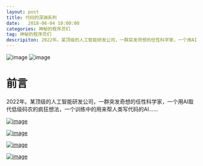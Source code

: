 ```yaml
---
layout: post
title: 代码的深渊系列
date:   2018-06-04 10:00:00
categories: 神秘的程序员们
tag: 神秘的程序员们
descripiton: 2022年。某顶级的人工智能研发公司，一群突发奇想的任性科学家，一个用AI取代低级码农的疯狂想法，一个训练中的用来帮人类写代码的AI……
---
```

![image](https://gitblog.oss-cn-hangzhou.aliyuncs.com/img/betaCat/title1.jpg "title1")
![image](https://gitblog.oss-cn-hangzhou.aliyuncs.com/img/betaCat/title2.jpg "title2")

# 前言

2022年。某顶级的人工智能研发公司，一群突发奇想的任性科学家，一个用AI取代低级码农的疯狂想法，一个训练中的用来帮人类写代码的AI……



[![image](https://gitblog.oss-cn-hangzhou.aliyuncs.com/img/betaCat/mission1/header.jpg "代码的深渊")](../2018-06-04-cartoon-programmer-codeAbyss/index.html)

[![image](https://gitblog.oss-cn-hangzhou.aliyuncs.com/img/betaCat/mission2/header.jpg "BetaCat的秘密")](../2018-06-04-cartoon-programmer-bateSecret/index.html)

[![image](https://gitblog.oss-cn-hangzhou.aliyuncs.com/img/betaCat/mission3/header.jpg "无恶意的谋杀")](../2018-06-04-cartoon-programmer-InnocentMurder/index.html)

[![image](https://gitblog.oss-cn-hangzhou.aliyuncs.com/img/betaCat/mission4/header.jpg "重启")](../2018-06-04-cartoon-programmer-reboot/index.html)

<!-- [![image](https://gitblog.oss-cn-hangzhou.aliyuncs.com/img/betaCat/mission5/header.jpg "BetaCat的前生后世")](../2018-06-04-cartoon-programmer-reboot/index.html) -->

